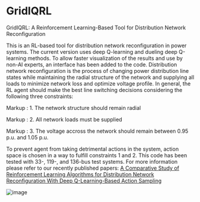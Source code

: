# GridIQRL
GridIQRL: A Reinforcement Learning-Based Tool for Distribution Network Reconfiguration

This is an RL-based tool for distribution network reconfiguration in power systems. The current version uses deep Q-learning and dueling deep Q-learning methods. To allow faster visualization of the results and use by non-AI experts, an interface has been added to the code.
Distribution network reconfiguration is the process of changing power distribution line states while maintaining the radial structure of the network and supplying all loads to minimize network loss and optimize voltage profile. In general, the RL agent should make the best line switching decisions considering the following three constraints:

Markup : 1. The network structure should remain radial

Markup : 2. All network loads must be supplied

Markup : 3. The voltage accross the network should remain between 0.95 p.u. and 1.05 p.u.

To prevent agent from taking detrimental actions in the system, action space is chosen in a way to fulfill constraints 1 and 2. This code has been tested with 33-, 119-, and 136-bus test systems. For more information please refer to our recently published papers: [A Comparative Study of Reinforcement Learning Algorithms for Distribution Network Reconfiguration With Deep Q-Learning-Based Action Sampling](https://ieeexplore.ieee.org/abstract/document/10040655)

![image](https://github.com/NastaranGh74/GridIQRL/assets/85129387/00193bf0-94bf-4840-b3d9-aec6c80fb382)
